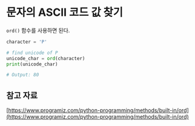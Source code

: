 # 문자의 ASCII 코드 값 찾기

`ord()` 함수를 사용하면 된다.

```python
character = 'P'

# find unicode of P
unicode_char = ord(character)
print(unicode_char)

# Output: 80
```

## 참고 자료

[https://www.programiz.com/python-programming/methods/built-in/ord](https://www.programiz.com/python-programming/methods/built-in/ord)